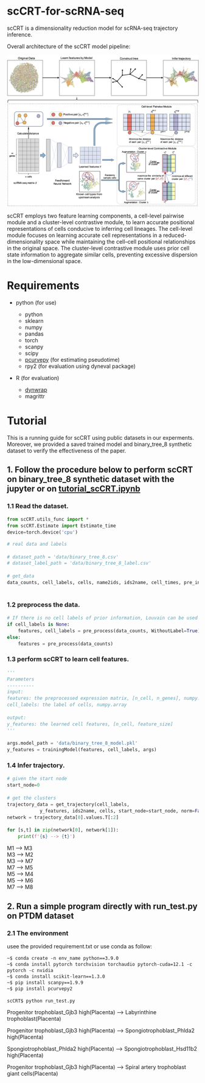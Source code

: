 # scCRT-for-scRNA-seq


scCRT is a dimensionality reduction model for scRNA-seq trajectory inference.

Overall architecture of the scCRT model pipeline:

![Model](https://github.com/yuchen21-web/scCRT-for-scRNA-seq/blob/main/scCRT/Model.png)


scCRT employs two feature learning components, a cell-level pairwise module and a cluster-level contrastive module, to learn accurate positional representations of cells conducive to inferring cell lineages. The cell-level module focuses on learning accurate cell representations in a reduced-dimensionality space while maintaining the cell–cell positional relationships in the original space. The cluster-level contrastive module uses prior cell state information to aggregate similar cells, preventing excessive dispersion in the low-dimensional space.


# Requirements
- python (for use)
  - python
  - sklearn
  - numpy
  - pandas
  - torch
  - scanpy
  - scipy
  - [pcurvepy](https://github.com/mossjacob/pcurvepy) (for estimating pseudotime)
  - rpy2 (for evaluation using dyneval package)

- R (for evaluation)
  - [dynwrap](https://github.com/dynverse/dynwrap)
  - magrittr

# Tutorial

This is a running guide for scCRT using public datasets in our experments. Moreover, we provided a saved trained model and binary_tree_8 synthetic dataset to verify the effectiveness of the paper.

## 1. Follow the procedure below to perform scCRT on binary_tree_8 synthetic dataset with the jupyter or on [tutorial_scCRT.ipynb](https://github.com/yuchen21-web/scCRT-for-scRNA-seq/blob/main/scCCRT/tutorial_scCRT.ipynb)

### 1.1 Read the dataset.

```python
from scCRT.utils_func import *
from scCRT.Estimate import Estimate_time
device=torch.device('cpu')
```

```python
# real data and labels

# dataset_path = 'data/binary_tree_8.csv'
# dataset_label_path = 'data/binary_tree_8_label.csv'

# get_data
data_counts, cell_labels, cells, name2ids, ids2name, cell_times, pre_infos = getInputData(dataset_path, 
                                                                                          dataset_label_path)
```

### 1.2 preprocess the data.

```python
# If there is no cell labels of prior information, Louvain can be used for partitioning like PAGA
if cell_labels is None:
    features, cell_labels = pre_process(data_counts, WithoutLabel=True)
else:
    features = pre_process(data_counts)
```

### 1.3 perform scCRT to learn cell features.
```python
'''
Parameters
----------
input: 
features: the preprocessed expression matrix, [n_cell, n_genes], numpy.array
cell_labels: the label of cells, numpy.array

output: 
y_features: the learned cell features, [n_cell, feature_size]
'''

args.model_path = 'data/binary_tree_8_model.pkl'
y_features = trainingModel(features, cell_labels, args)
```

### 1.4 Infer trajectory.
```python
# given the start node
start_node=0

# get the clusters
trajectory_data = get_trajectory(cell_labels, 
            y_features, ids2name, cells, start_node=start_node, norm=False, k=10)
network = trajectory_data[0].values.T[:2]

for [s,t] in zip(network[0], network[1]):
    print(f'{s} --> {t}')
```
M1 --> M3  
M3 --> M2  
M3 --> M7  
M7 --> M5  
M5 --> M4  
M5 --> M6  
M7 --> M8  


## 2. Run a simple program directly with run_test.py on PTDM dataset

### 2.1 The environment

usee the provided requirement.txt or use conda as follow:

```shell
~$ conda create -n env_name python==3.9.0
~$ conda install pytorch torchvision torchaudio pytorch-cuda=12.1 -c pytorch -c nvidia
~$ conda install scikit-learn==1.3.0
~$ pip install scanpy==1.9.9
~$ pip install pcurvepy2

scCRT$ python run_test.py
```
Progenitor trophoblast_Gjb3 high(Placenta) --> Labyrinthine trophoblast(Placenta)

Progenitor trophoblast_Gjb3 high(Placenta) --> Spongiotrophoblast_Phlda2 high(Placenta)

Spongiotrophoblast_Phlda2 high(Placenta) --> Spongiotrophoblast_Hsd11b2 high(Placenta)

Progenitor trophoblast_Gjb3 high(Placenta) --> Spiral artery trophoblast giant cells(Placenta)







